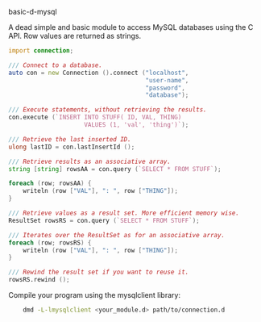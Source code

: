 basic-d-mysql

A dead simple and basic module to access MySQL databases using the C API. 
Row values are returned as strings.

```d
import connection;

/// Connect to a database. 
auto con = new Connection ().connect ("localhost", 
                                      "user-name",
                                      "password",
                                      "database");

/// Execute statements, without retrieving the results.
con.execute (`INSERT INTO STUFF( ID, VAL, THING)
                     VALUES (1, 'val', 'thing')`);

/// Retrieve the last inserted ID.
ulong lastID = con.lastInsertId ();

/// Retrieve results as an associative array.
string [string] rowsAA = con.query (`SELECT * FROM STUFF`);

foreach (row; rowsAA) {
    writeln (row ["VAL"], ": ", row ["THING"]);
}

/// Retrieve values as a result set. More efficient memory wise.
ResultSet rowsRS = con.query (`SELECT * FROM STUFF`);

/// Iterates over the ResultSet as for an associative array.
foreach (row; rowsRS) {
    writeln (row ["VAL"], ": ", row ["THING"]);
}

/// Rewind the result set if you want to reuse it.
rowsRS.rewind ();
```

Compile your program using the mysqlclient library: 

```bash
    dmd -L-lmysqlclient <your_module.d> path/to/connection.d
```
